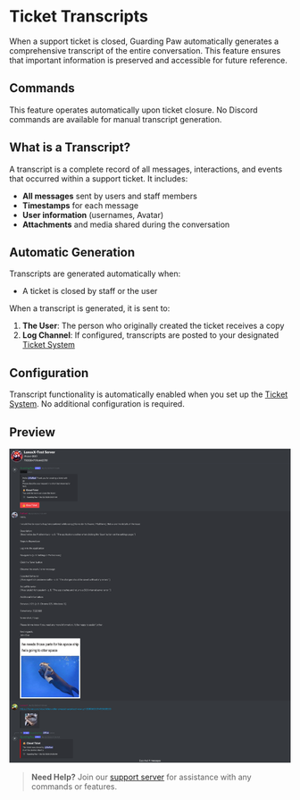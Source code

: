 # Ticket Transcripts

When a support ticket is closed, Guarding Paw automatically generates a comprehensive transcript of the entire conversation. This feature ensures that important information is preserved and accessible for future reference.

## Commands

This feature operates automatically upon ticket closure. No Discord commands are available for manual transcript generation.

## What is a Transcript?

A transcript is a complete record of all messages, interactions, and events that occurred within a support ticket. It includes:

- **All messages** sent by users and staff members
- **Timestamps** for each message
- **User information** (usernames, Avatar)
- **Attachments** and media shared during the conversation

## Automatic Generation

Transcripts are generated automatically when:
- A ticket is closed by staff or the user


When a transcript is generated, it is sent to:

1. **The User**: The person who originally created the ticket receives a copy
2. **Log Channel**: If configured, transcripts are posted to your designated [Ticket System](ticket-system.md)

## Configuration

Transcript functionality is automatically enabled when you set up the [Ticket System](ticket-system.md). No additional configuration is required.

## Preview

![Example Transcript](../assets/images/TicketSystem/Example_Transcript.png)

> **Need Help?** Join our [support server](https://pnnet.dev/discord) for assistance with any commands or features.
